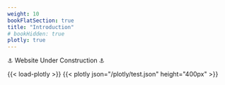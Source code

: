 ```yaml
---
weight: 10
bookFlatSection: true
title: "Introduction"
# bookHidden: true
plotly: true
---
```


⚓ Website Under Construction ⚓

{{< load-plotly >}}
{{< plotly json="/plotly/test.json" height="400px" >}}